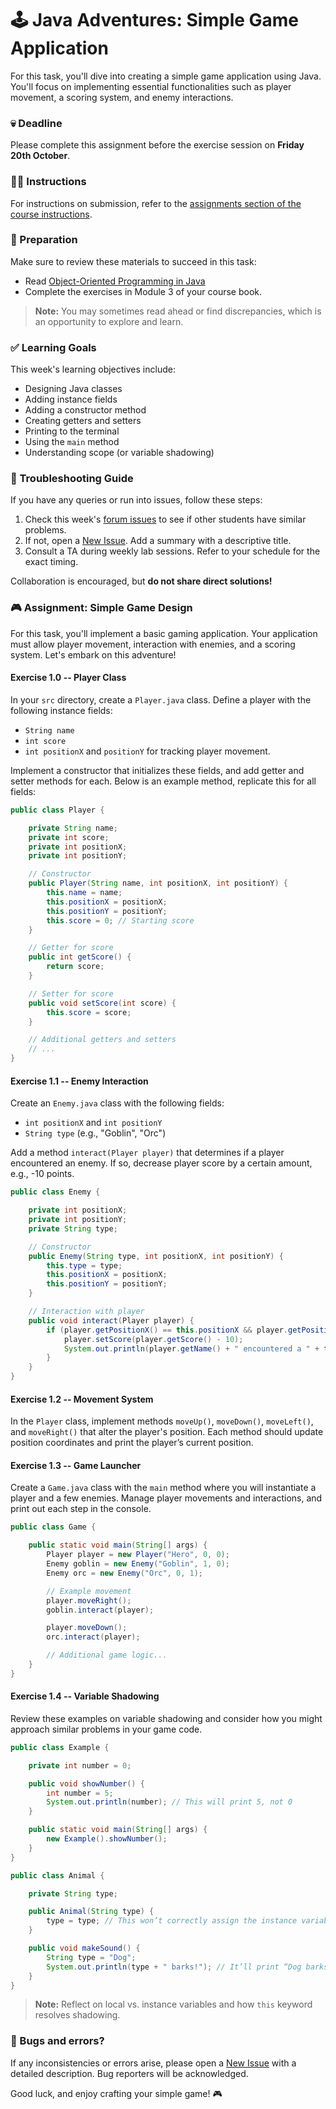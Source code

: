# 🕹️ Java Adventures: Simple Game Application

For this task, you'll dive into creating a simple game application using Java. You'll focus on implementing essential functionalities such as player movement, a scoring system, and enemy interactions. 

### 💀 Deadline

Please complete this assignment before the exercise session on **Friday 20th October**.

### 👩‍🏫 Instructions

For instructions on submission, refer to the [assignments section of the course instructions](https://your_course_instructions_link_here).

### 📝 Preparation

Make sure to review these materials to succeed in this task:
- Read [Object-Oriented Programming in Java](https://docs.oracle.com/javase/tutorial/java/javaOO/index.html)
- Complete the exercises in Module 3 of your course book.

> **Note:** You may sometimes read ahead or find discrepancies, which is an opportunity to explore and learn.

### ✅ Learning Goals

This week's learning objectives include:

- Designing Java classes
- Adding instance fields
- Adding a constructor method
- Creating getters and setters
- Printing to the terminal
- Using the `main` method
- Understanding scope (or variable shadowing)

### 🚨 Troubleshooting Guide

If you have any queries or run into issues, follow these steps:

1. Check this week's [forum issues](https://your_forum_issues_link_here) to see if other students have similar problems.
2. If not, open a [New Issue](https://your_new_issue_link_here). Add a summary with a descriptive title.
3. Consult a TA during weekly lab sessions. Refer to your schedule for the exact timing.

Collaboration is encouraged, but **do not share direct solutions!**

### 🎮 Assignment: Simple Game Design

For this task, you'll implement a basic gaming application. Your application must allow player movement, interaction with enemies, and a scoring system. Let's embark on this adventure!

#### Exercise 1.0 -- Player Class

In your `src` directory, create a `Player.java` class. Define a player with the following instance fields:

- `String name`
- `int score`
- `int positionX` and `positionY` for tracking player movement.

Implement a constructor that initializes these fields, and add getter and setter methods for each. Below is an example method, replicate this for all fields:

```java
public class Player {

    private String name;
    private int score;
    private int positionX;
    private int positionY;

    // Constructor
    public Player(String name, int positionX, int positionY) {
        this.name = name;
        this.positionX = positionX;
        this.positionY = positionY;
        this.score = 0; // Starting score
    }

    // Getter for score
    public int getScore() {
        return score;
    }

    // Setter for score
    public void setScore(int score) {
        this.score = score;
    }

    // Additional getters and setters
    // ...
}
```

#### Exercise 1.1 -- Enemy Interaction

Create an `Enemy.java` class with the following fields:

- `int positionX` and `int positionY`
- `String type` (e.g., "Goblin", "Orc")

Add a method `interact(Player player)` that determines if a player encountered an enemy. If so, decrease player score by a certain amount, e.g., -10 points.

```java
public class Enemy {

    private int positionX;
    private int positionY;
    private String type;

    // Constructor
    public Enemy(String type, int positionX, int positionY) {
        this.type = type;
        this.positionX = positionX;
        this.positionY = positionY;
    }

    // Interaction with player
    public void interact(Player player) {
        if (player.getPositionX() == this.positionX && player.getPositionY() == this.positionY) {
            player.setScore(player.getScore() - 10);
            System.out.println(player.getName() + " encountered a " + type + "! Score: " + player.getScore());
        }
    }
}
```

#### Exercise 1.2 -- Movement System

In the `Player` class, implement methods `moveUp()`, `moveDown()`, `moveLeft()`, and `moveRight()` that alter the player's position. Each method should update position coordinates and print the player’s current position.

#### Exercise 1.3 -- Game Launcher

Create a `Game.java` class with the `main` method where you will instantiate a player and a few enemies. Manage player movements and interactions, and print out each step in the console.

```java
public class Game {

    public static void main(String[] args) {
        Player player = new Player("Hero", 0, 0);
        Enemy goblin = new Enemy("Goblin", 1, 0);
        Enemy orc = new Enemy("Orc", 0, 1);

        // Example movement
        player.moveRight();
        goblin.interact(player);

        player.moveDown();
        orc.interact(player);

        // Additional game logic...
    }
}
```

#### Exercise 1.4 -- Variable Shadowing

Review these examples on variable shadowing and consider how you might approach similar problems in your game code.

```java
public class Example {

    private int number = 0;

    public void showNumber() {
        int number = 5;
        System.out.println(number); // This will print 5, not 0
    }

    public static void main(String[] args) {
        new Example().showNumber();
    }
}
```

```java
public class Animal {

    private String type;

    public Animal(String type) {
        type = type; // This won’t correctly assign the instance variable
    }

    public void makeSound() {
        String type = "Dog"; 
        System.out.println(type + " barks!"); // It’ll print “Dog barks!” instead
    }
}
```

> **Note:** Reflect on local vs. instance variables and how `this` keyword resolves shadowing.

### 🐞 Bugs and errors?

If any inconsistencies or errors arise, please open a [New Issue](https://your_new_issue_link_here) with a detailed description. Bug reporters will be acknowledged.

Good luck, and enjoy crafting your simple game! 🎮